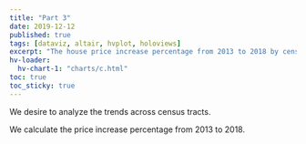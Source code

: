```yaml
---
title: "Part 3"
date: 2019-12-12
published: true
tags: [dataviz, altair, hvplot, holoviews]
excerpt: "The house price increase percentage from 2013 to 2018 by census tracts."
hv-loader:
  hv-chart-1: "charts/c.html"
toc: true
toc_sticky: true
---
```

We desire to analyze the trends across census tracts.

We calculate the price increase percentage from 2013 to 2018.

<div id="hv-chart-1"></div>
